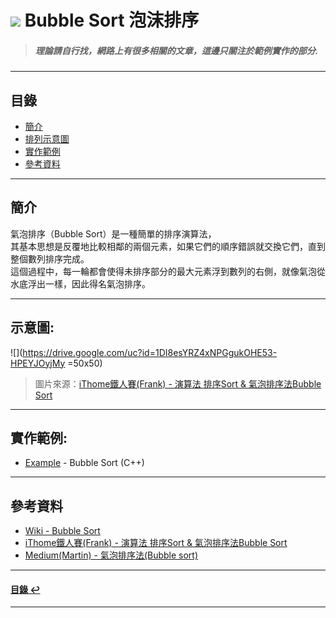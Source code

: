 # ![](https://drive.google.com/uc?id=10INx5_pkhMcYRdx_OO4rXNXxcsvPtBYq) Bubble Sort 泡沫排序
> ##### 理論請自行找，網路上有很多相關的文章，這邊只關注於範例實作的部分.

---

<!--ts-->
## 目錄
* [簡介](#簡介)
* [排列示意圖](#排列示意圖)
* [實作範例](#實作範例)
* [參考資料](#參考資料)
<!--te-->

---

## 簡介
氣泡排序（Bubble Sort）是一種簡單的排序演算法，<br>
其基本思想是反覆地比較相鄰的兩個元素，如果它們的順序錯誤就交換它們，直到整個數列排序完成。<br>
這個過程中，每一輪都會使得未排序部分的最大元素浮到數列的右側，就像氣泡從水底浮出一樣，因此得名氣泡排序。

---

## 示意圖:
![](https://drive.google.com/uc?id=1DI8esYRZ4xNPGgukOHE53-HPEYJOyjMy =50x50)
> 圖片來源：[iThome鐵人賽(Frank) - 演算法 排序Sort & 氣泡排序法Bubble Sort](https://ithelp.ithome.com.tw/articles/10276184)

---

## 實作範例:
- [Example](https://github.com/RC-Dev-Tech/algorithm-bubble-sort/blob/main/C%2B%2B/main.cpp) - Bubble Sort (C++)

---

## 參考資料
* [Wiki - Bubble Sort](https://zh.wikipedia.org/zh-tw/%E5%86%92%E6%B3%A1%E6%8E%92%E5%BA%8F#C++) <br>
* [iThome鐵人賽(Frank) - 演算法 排序Sort & 氣泡排序法Bubble Sort](https://ithelp.ithome.com.tw/articles/10276184) <br>
* [Medium(Martin) - 氣泡排序法(Bubble sort)](https://medium.com/@oturngo/study-note-01-%E6%B0%A3%E6%B3%A1%E6%8E%92%E5%BA%8F%E6%B3%95-bubble-sort-ee534b6f91eb)

---

<!--ts-->
#### [目錄 ↩](#目錄)
<!--te-->
---
